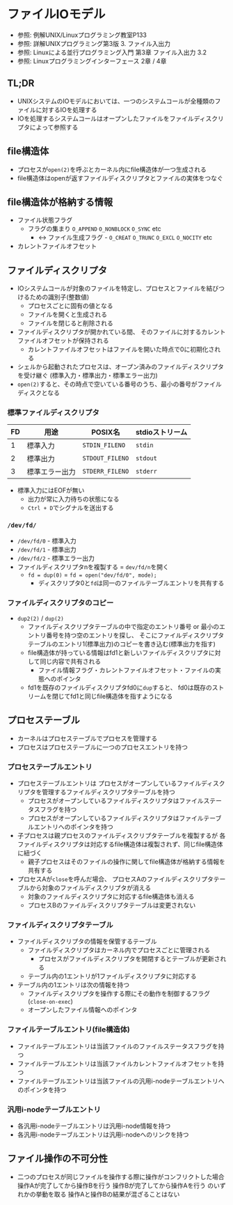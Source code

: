# ファイルIOモデル
- 参照: 例解UNIX/Linuxプログラミング教室P133
- 参照: 詳解UNIXプログラミング第3版 3. ファイル入出力
- 参照: Linuxによる並行プログラミング入門 第3章 ファイル入出力 3.2
- 参照: Linuxプログラミングインターフェース 2章 / 4章

## TL;DR
- UNIXシステムのIOモデルにおいては、一つのシステムコールが全種類のファイルに対するIOを処理する
- IOを処理するシステムコールはオープンしたファイルをファイルディスクリプタによって参照する

## file構造体
- プロセスが`open(2)`を呼ぶとカーネル内にfile構造体が一つ生成される
- file構造体はopenが返すファイルディスクリプタとファイルの実体をつなぐ

## file構造体が格納する情報
- ファイル状態フラグ
  - フラグの集まり `O_APPEND` `O_NONBLOCK` `O_SYNC` etc
    - <-> ファイル生成フラグ - `O_CREAT` `O_TRUNC` `O_EXCL` `O_NOCITY` etc
- カレントファイルオフセット

## ファイルディスクリプタ
- IOシステムコールが対象のファイルを特定し、プロセスとファイルを結びつけるための識別子(整数値)
  - プロセスごとに固有の値となる
  - ファイルを開くと生成される
  - ファイルを閉じると削除される
- ファイルディスクリプタが開かれている間、
  そのファイルに対するカレントファイルオフセットが保持される
  - カレントファイルオフセットはファイルを開いた時点で0に初期化される
- シェルから起動されたプロセスは、オープン済みのファイルディスクリプタを受け継ぐ
  (標準入力・標準出力・標準エラー出力)
- `open(2)`すると、その時点で空いている番号のうち、最小の番号がファイルディスクとなる

### 標準ファイルディスクリプタ
| FD | 用途           | POSIX名         | stdioストリーム  |
| -  | -              | -               | -                |
| 1  | 標準入力       | `STDIN_FILENO`  | `stdin`          |
| 2  | 標準出力       | `STDOUT_FILENO` | `stdout`         |
| 3  | 標準エラー出力 | `STDERR_FILENO` | `stderr`         |

- 標準入力にはEOFが無い
  - 出力が常に入力待ちの状態になる
  - `Ctrl + D`でシグナルを送出する

### `/dev/fd/`
- `/dev/fd/0` - 標準入力
- `/dev/fd/1` - 標準出力
- `/dev/fd/2` - 標準エラー出力
- ファイルディスクリプタnを複製する = `dev/fd/n`を開く
  - `fd = dup(0)` = `fd = open("dev/fd/0", mode);`
    - ディスクリプタ0と`fd`は同一のファイルテーブルエントリを共有する

### ファイルディスクリプタのコピー
- `dup2(2)` / `dup(2)`
  - ファイルディスクリプタテーブルの中で指定のエントリ番号 or 最小のエントリ番号を持つ空のエントリを探し、
    そこにファイルディスクリプタテーブルのエントリ1(標準出力)のコピーを書き込む(標準出力を指す)
  - file構造体が持っている情報はfd1と新しいファイルディスクリプタに対して同じ内容で共有される
    - ファイル情報フラグ・カレントファイルオフセット・ファイルの実態へのポインタ
  - fd1を既存のファイルディスクリプタfd0に`dup`すると、
    fd0は既存のストリームを閉じてfd1と同じfile構造体を指すようになる

## プロセステーブル
- カーネルはプロセステーブルでプロセスを管理する
- プロセスはプロセステーブルに一つのプロセスエントリを持つ

### プロセステーブルエントリ
- プロセステーブルエントリは
  プロセスがオープンしているファイルディスクリプタを管理するファイルディスクリプタテーブルを持つ
  - プロセスがオープンしているファイルディスクリプタはファイルステータスフラグを持つ
  - プロセスがオープンしているファイルディスクリプタはファイルテーブルエントリへのポインタを持つ
- 子プロセスは親プロセスのファイルディスクリプタテーブルを複製するが
  各ファイルディスクリプタは対応するfile構造体は複製されず、同じfile構造体に紐づく
  - 親子プロセスはそのファイルの操作に関してfile構造体が格納する情報を共有する
- プロセスAが`close`を呼んだ場合、
  プロセスAのファイルディスクリプタテーブルから対象のファイルディスクリプタが消える
  - 対象のファイルディスクリプタに対応するfile構造体も消える
  - プロセスBのファイルディスクリプタテーブルは変更されない

### ファイルディスクリプタテーブル
- ファイルディスクリプタの情報を保管するテーブル
  - ファイルディスクリプタはカーネル内でプロセスごとに管理される
    - プロセスがファイルディスクリプタを開閉するとテーブルが更新される
  - テーブル内の1エントリが1ファイルディスクリプタに対応する
- テーブル内の1エントリは次の情報を持つ
  - ファイルディスクリプタを操作する際にその動作を制御するフラグ(`close-on-exec`)
  - オープンしたファイル情報へのポインタ

### ファイルテーブルエントリ(file構造体)
- ファイルテーブルエントリは当該ファイルのファイルステータスフラグを持つ
- ファイルテーブルエントリは当該ファイルカレントファイルオフセットを持つ
- ファイルテーブルエントリは当該ファイルの汎用i-nodeテーブルエントリへのポインタを持つ

### 汎用i-nodeテーブルエントリ
- 各汎用i-nodeテーブルエントリは汎用i-node情報を持つ
- 各汎用i-nodeテーブルエントリは汎用i-nodeへのリンクを持つ

## ファイル操作の不可分性
- 二つのプロセスが同じファイルを操作する際に操作がコンフリクトした場合
  操作Aが完了してから操作Bを行う
  操作Bが完了してから操作Aを行う のいずれかの挙動を取る
  操作Aと操作Bの結果が混ざることはない
